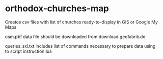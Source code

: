# orthodox-churches-map
Creates csv files with list of churches ready-to-display in GIS or Google My Maps

osm.pbf data file should be downloaded from download.geofabrik.de

queries_sxl.txt includes list of commands necessary to prepare data using to script instruction.lua
